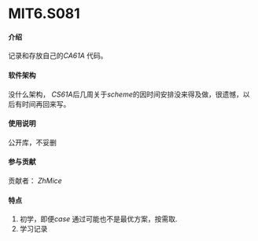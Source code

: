 # MIT6.S081

#### 介绍
记录和存放自己的*CA61A* 代码。

#### 软件架构
没什么架构， *CS61A*后几周关于*scheme*的因时间安排没来得及做，很遗憾，以后有时间再回来写。

#### 使用说明
公开库，不妥删

#### 参与贡献
贡献者： _ZhMice_

#### 特点
1. 初学，即便*case* 通过可能也不是最优方案，按需取.
2. 学习记录
